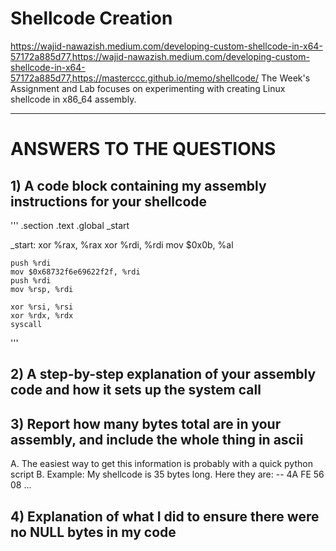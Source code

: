 # Shellcode Creation
https://wajid-nawazish.medium.com/developing-custom-shellcode-in-x64-57172a885d77,https://wajid-nawazish.medium.com/developing-custom-shellcode-in-x64-57172a885d77,https://masterccc.github.io/memo/shellcode/
The Week's Assignment and Lab focuses on experimenting with creating Linux shellcode in x86_64 assembly.

---

# ANSWERS TO THE QUESTIONS

## 1) A code block containing my assembly instructions for your shellcode

'''
.section .text
    .global _start

_start:
    xor %rax, %rax
    xor %rdi, %rdi
    mov $0x0b, %al

    push %rdi
    mov $0x68732f6e69622f2f, %rdi
    push %rdi
    mov %rsp, %rdi

    xor %rsi, %rsi
    xor %rdx, %rdx
    syscall
'''

## 2) A step-by-step explanation of your assembly code and how it sets up the system call


## 3) Report how many bytes total are in your assembly, and include the whole thing in ascii

A. The easiest way to get this information is probably with a quick python script 
B. Example: My shellcode is 35 bytes long. Here they are: -- 4A FE 56 08 ...


## 4) Explanation of what I did to ensure there were no NULL bytes in my code
